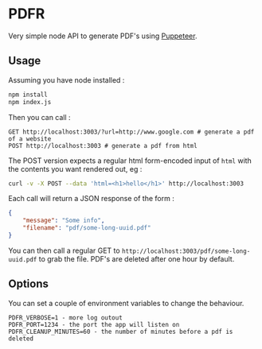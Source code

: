 # PDFR

Very simple node API to generate PDF's using [Puppeteer](https://github.com/puppeteer/puppeteer/).

## Usage

Assuming you have node installed :
```bash
npm install
npm index.js
```

Then you can call :
```
GET http://localhost:3003/?url=http://www.google.com # generate a pdf of a website
POST http://localhost:3003 # generate a pdf from html
```
The POST version expects a regular html form-encoded input of `html` with the contents you want rendered out, eg :
```bash
curl -v -X POST --data 'html=<h1>hello</h1>' http://localhost:3003
```
Each call will return a JSON response of the form :
```json
{
    "message": "Some info",
    "filename": "pdf/some-long-uuid.pdf"
}
```
You can then call a regular GET to `http://localhost:3003/pdf/some-long-uuid.pdf` to grab the file.  PDF's are deleted after one hour by default.

## Options

You can set a couple of environment variables to change the behaviour.
```
PDFR_VERBOSE=1 - more log outout
PDFR_PORT=1234 - the port the app will listen on
PDFR_CLEANUP_MINUTES=60 - the number of minutes before a pdf is deleted
```
